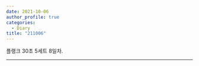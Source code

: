 ```yaml
---
date: 2021-10-06
author_profile: true
categories:
  - Diary
title: "211006"
---
```


플랭크 30초 5세트 8일차.

---





